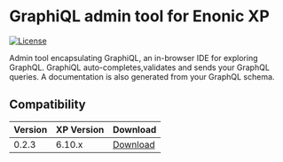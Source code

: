 GraphiQL admin tool for Enonic XP
=================================

[![License](https://img.shields.io/github/license/enonic/lib-sql.svg)](http://www.apache.org/licenses/LICENSE-2.0.html)

Admin tool encapsulating GraphiQL, an in-browser IDE for exploring GraphQL.
GraphiQL auto-completes,validates and sends your GraphQL queries.
A documentation is also generated from your GraphQL schema.


Compatibility
-------------

| Version | XP Version  | Download |
|---------|-------------| -------- |
| 0.2.3   | 6.10.x      | [Download](http://repo.enonic.com/public/com/enonic/app/graphiql/0.2.3/graphiql-0.2.3.jar) |